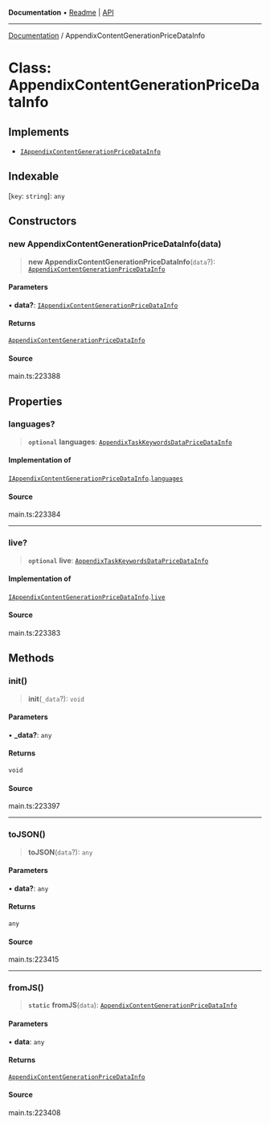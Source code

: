 **Documentation** • [Readme](../README.md) \| [API](../globals.md)

***

[Documentation](../README.md) / AppendixContentGenerationPriceDataInfo

# Class: AppendixContentGenerationPriceDataInfo

## Implements

- [`IAppendixContentGenerationPriceDataInfo`](../interfaces/IAppendixContentGenerationPriceDataInfo.md)

## Indexable

 \[`key`: `string`\]: `any`

## Constructors

### new AppendixContentGenerationPriceDataInfo(data)

> **new AppendixContentGenerationPriceDataInfo**(`data`?): [`AppendixContentGenerationPriceDataInfo`](AppendixContentGenerationPriceDataInfo.md)

#### Parameters

• **data?**: [`IAppendixContentGenerationPriceDataInfo`](../interfaces/IAppendixContentGenerationPriceDataInfo.md)

#### Returns

[`AppendixContentGenerationPriceDataInfo`](AppendixContentGenerationPriceDataInfo.md)

#### Source

main.ts:223388

## Properties

### languages?

> **`optional`** **languages**: [`AppendixTaskKeywordsDataPriceDataInfo`](AppendixTaskKeywordsDataPriceDataInfo.md)

#### Implementation of

[`IAppendixContentGenerationPriceDataInfo`](../interfaces/IAppendixContentGenerationPriceDataInfo.md).[`languages`](../interfaces/IAppendixContentGenerationPriceDataInfo.md#languages)

#### Source

main.ts:223384

***

### live?

> **`optional`** **live**: [`AppendixTaskKeywordsDataPriceDataInfo`](AppendixTaskKeywordsDataPriceDataInfo.md)

#### Implementation of

[`IAppendixContentGenerationPriceDataInfo`](../interfaces/IAppendixContentGenerationPriceDataInfo.md).[`live`](../interfaces/IAppendixContentGenerationPriceDataInfo.md#live)

#### Source

main.ts:223383

## Methods

### init()

> **init**(`_data`?): `void`

#### Parameters

• **\_data?**: `any`

#### Returns

`void`

#### Source

main.ts:223397

***

### toJSON()

> **toJSON**(`data`?): `any`

#### Parameters

• **data?**: `any`

#### Returns

`any`

#### Source

main.ts:223415

***

### fromJS()

> **`static`** **fromJS**(`data`): [`AppendixContentGenerationPriceDataInfo`](AppendixContentGenerationPriceDataInfo.md)

#### Parameters

• **data**: `any`

#### Returns

[`AppendixContentGenerationPriceDataInfo`](AppendixContentGenerationPriceDataInfo.md)

#### Source

main.ts:223408
